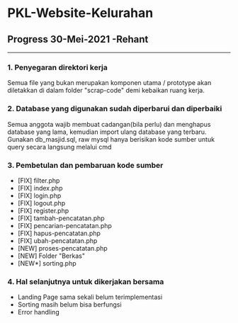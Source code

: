 # **PKL-Website-Kelurahan**

## **Progress 30-Mei-2021** -Rehant 
----------

### **1. Penyegaran direktori kerja**
Semua file yang bukan merupakan komponen utama / prototype akan diletakkan di dalam folder "scrap-code" demi kebaikan ruang kerja.

### **2. Database yang digunakan sudah diperbarui dan diperbaiki**
Semua anggota wajib membuat cadangan(bila perlu) dan menghapus database yang lama, kemudian import ulang database yang terbaru.
Gunakan db_masjid.sql, raw mysql hanya berisikan kode sumber untuk query secara langsung melalui cmd

### **3. Pembetulan dan pembaruan kode sumber**
- [FIX] filter.php 
- [FIX] index.php
- [FIX] login.php
- [FIX] logout.php
- [FIX] register.php
- [FIX] tambah-pencatatan.php
- [FIX] pencarian-pencatatan.php
- [FIX] hapus-pencatatan.php
- [FIX] ubah-pencatatan.php
- [NEW] proses-pencatatan.php
- [NEW] Folder "Berkas"
- [NEW*] sorting.php

### **4. Hal selanjutnya untuk dikerjakan bersama**
- Landing Page sama sekali belum terimplementasi
- Sorting masih belum bisa berfungsi
- Error handling



